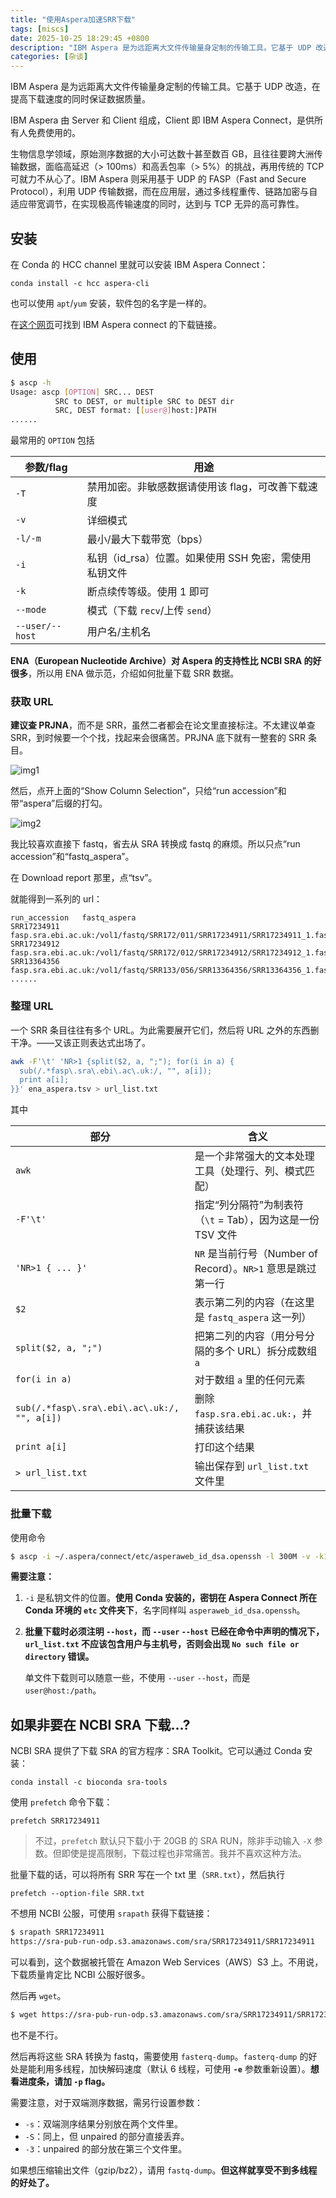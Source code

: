 ```yaml
---
title: "使用Aspera加速SRR下载"
tags: [miscs]
date: 2025-10-25 18:29:45 +0800
description: "IBM Aspera 是为远距离大文件传输量身定制的传输工具。它基于 UDP 改造，在提高下载速度的同时保证数据质量。"
categories: [杂谈]
---
```


IBM Aspera 是为远距离大文件传输量身定制的传输工具。它基于 UDP 改造，在提高下载速度的同时保证数据质量。

IBM Aspera 由 Server 和 Client 组成，Client 即 IBM Aspera Connect，是供所有人免费使用的。

生物信息学领域，原始测序数据的大小可达数十甚至数百 GB，且往往要跨大洲传输数据，面临高延迟（> 100ms）和高丢包率（> 5%）的挑战，再用传统的 TCP 可就力不从心了。IBM Aspera 则采用基于 UDP 的 FASP（Fast and Secure Protocol），利用 UDP 传输数据，而在应用层，通过多线程重传、链路加密与自适应带宽调节，在实现极高传输速度的同时，达到与 TCP 无异的高可靠性。

## 安装

在 Conda 的 HCC channel 里就可以安装 IBM Aspera Connect：

`conda install -c hcc aspera-cli`

也可以使用 `apt`/`yum` 安装，软件包的名字是一样的。

在[这个网页](https://www.ibm.com/cn-zh/products/aspera/downloads#cds)可找到 IBM Aspera connect 的下载链接。

## 使用

```sh
$ ascp -h
Usage: ascp [OPTION] SRC... DEST
          SRC to DEST, or multiple SRC to DEST dir
          SRC, DEST format: [[user@]host:]PATH
......
```

最常用的 `OPTION` 包括

| 参数/flag       | 用途                                                  |
| --------------- | ----------------------------------------------------- |
| `-T`            | 禁用加密。非敏感数据请使用该 flag，可改善下载速度     |
| `-v`            | 详细模式                                              |
| `-l/-m`         | 最小/最大下载带宽（bps）                              |
| `-i`            | 私钥（id_rsa）位置。如果使用 SSH 免密，需使用私钥文件 |
| `-k`            | 断点续传等级。使用 1 即可                             |
| `--mode`        | 模式（下载 `recv`/上传 `send`）                       |
| `--user/--host` | 用户名/主机名                                         |

**ENA（European Nucleotide Archive）对 Aspera 的支持性比 NCBI SRA 的好很多**，所以用 ENA 做示范，介绍如何批量下载 SRR 数据。

### 获取 URL

**建议查 PRJNA**，而不是 SRR，虽然二者都会在论文里直接标注。不太建议单查 SRR，到时候要一个个找，找起来会很痛苦。PRJNA 底下就有一整套的 SRR 条目。

![img1](https://origin.picgo.net/2025/10/25/img1b74202db19689c63.png)

然后，点开上面的“Show Column Selection”，只给“run accession”和带“aspera”后缀的打勾。

![img2](https://origin.picgo.net/2025/10/25/img264774d011bc8c945.png)

我比较喜欢直接下 fastq，省去从 SRA 转换成 fastq 的麻烦。所以只点“run accession”和“fastq_aspera”。

在 Download report 那里，点“tsv”。

就能得到一系列的 url：

```
run_accession	fastq_aspera
SRR17234911	fasp.sra.ebi.ac.uk:/vol1/fastq/SRR172/011/SRR17234911/SRR17234911_1.fastq.gz;fasp.sra.ebi.ac.uk:/vol1/fastq/SRR172/011/SRR17234911/SRR17234911_2.fastq.gz
SRR17234912	fasp.sra.ebi.ac.uk:/vol1/fastq/SRR172/012/SRR17234912/SRR17234912_1.fastq.gz;fasp.sra.ebi.ac.uk:/vol1/fastq/SRR172/012/SRR17234912/SRR17234912_2.fastq.gz
SRR13364356	fasp.sra.ebi.ac.uk:/vol1/fastq/SRR133/056/SRR13364356/SRR13364356_1.fastq.gz;fasp.sra.ebi.ac.uk:/vol1/fastq/SRR133/056/SRR13364356/SRR13364356_2.fastq.gz
......
```

### 整理 URL

一个 SRR 条目往往有多个 URL。为此需要展开它们，然后将 URL 之外的东西删干净。——又该正则表达式出场了。

```sh
awk -F'\t' 'NR>1 {split($2, a, ";"); for(i in a) {
  sub(/.*fasp\.sra\.ebi\.ac\.uk:/, "", a[i]);
  print a[i];
}}' ena_aspera.tsv > url_list.txt

```

其中

| 部分                                         | 含义                                                         |
| -------------------------------------------- | ------------------------------------------------------------ |
| `awk`                                        | 是一个非常强大的文本处理工具（处理行、列、模式匹配）         |
| `-F'\t'`                                     | 指定“列分隔符”为制表符（`\t` = Tab），因为这是一份 TSV 文件  |
| `'NR>1 { ... }'`                             | `NR` 是当前行号（Number of Record）。`NR>1` 意思是跳过第一行 |
| `$2`                                         | 表示第二列的内容（在这里是 `fastq_aspera` 这一列）           |
| `split($2, a, ";")`                          | 把第二列的内容（用分号分隔的多个 URL）拆分成数组 `a`         |
| `for(i in a)`                                | 对于数组 `a` 里的任何元素                                    |
| `sub(/.*fasp\.sra\.ebi\.ac\.uk:/, "", a[i])` | 删除`fasp.sra.ebi.ac.uk:`，并捕获该结果                      |
| `print a[i]`                                 | 打印这个结果                                                 |
| `> url_list.txt`                             | 输出保存到 `url_list.txt` 文件里                             |
### 批量下载

使用命令

```sh
$ ascp -i ~/.aspera/connect/etc/asperaweb_id_dsa.openssh -l 300M -v -k1 -P33001 --mode recv --user era-fasp --host fasp.sra.ebi.ac.uk --file-list url_list.txt .
```

**需要注意：**

1. `-i` 是私钥文件的位置。**使用 Conda 安装的，密钥在 Aspera Connect 所在 Conda 环境的 `etc` 文件夹下**，名字同样叫 `asperaweb_id_dsa.openssh`。

2. **批量下载时必须注明 `--host`，而 `--user` `--host` 已经在命令中声明的情况下，`url_list.txt` 不应该包含用户与主机号，否则会出现 `No such file or directory` 错误。**

   单文件下载则可以随意一些，不使用 `--user` `--host`，而是 `user@host:/path`。

## 如果非要在 NCBI SRA 下载...?

NCBI SRA 提供了下载 SRA 的官方程序：SRA Toolkit。它可以通过 Conda 安装：

`conda install -c bioconda sra-tools`

使用 `prefetch` 命令下载：

`prefetch SRR17234911`

> 不过，`prefetch` 默认只下载小于 20GB 的 SRA RUN，除非手动输入 `-X` 参数。但即使是提高限制，下载过程也非常痛苦。我并不喜欢这种方法。

批量下载的话，可以将所有 SRR 写在一个 txt 里（`SRR.txt`），然后执行

`prefetch --option-file SRR.txt`

不想用 NCBI 公服，可使用 `srapath` 获得下载链接：

```sh
$ srapath SRR17234911
https://sra-pub-run-odp.s3.amazonaws.com/sra/SRR17234911/SRR17234911
```

可以看到，这个数据被托管在 Amazon Web Services（AWS）S3 上。不用说，下载质量肯定比 NCBI 公服好很多。

然后再 `wget`。

```sh
$ wget https://sra-pub-run-odp.s3.amazonaws.com/sra/SRR17234911/SRR17234911
```

也不是不行。

然后再将这些 SRA 转换为 fastq，需要使用 `fasterq-dump`。`fasterq-dump` 的好处是能利用多线程，加快解码速度（默认 6 线程，可使用 **`-e`** 参数重新设置）。**想看进度条，请加 `-p` flag。**

需要注意，对于双端测序数据，需另行设置参数：

- `-s`：双端测序结果分别放在两个文件里。
- `-S`：同上，但 unpaired 的部分直接丢弃。
- `-3`：unpaired 的部分放在第三个文件里。

如果想压缩输出文件（gzip/bz2），请用 `fastq-dump`。**但这样就享受不到多线程的好处了。**
